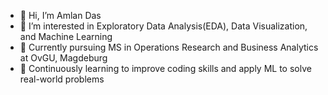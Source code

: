 - 👋 Hi, I’m Amlan Das
- 👀 I’m interested in Exploratory Data Analysis(EDA), Data Visualization, and Machine Learning
- 🌱 Currently pursuing MS in Operations Research and Business Analytics at OvGU, Magdeburg
- 🌱 Continuously learning to improve coding skills and apply ML to solve real-world problems

<!---
das-amlan/das-amlan is a ✨ special ✨ repository because its `README.md` (this file) appears on your GitHub profile.
You can click the Preview link to take a look at your changes.
--->
